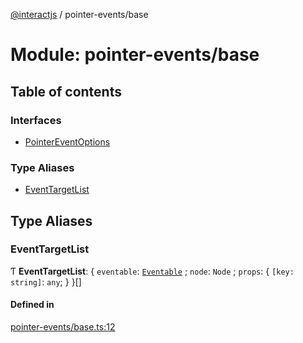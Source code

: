 [@interactjs](../README.md) / pointer-events/base

# Module: pointer-events/base

## Table of contents

### Interfaces

- [PointerEventOptions](../interfaces/pointer_events_base.PointerEventOptions.md)

### Type Aliases

- [EventTargetList](pointer_events_base.md#eventtargetlist)

## Type Aliases

### EventTargetList

Ƭ **EventTargetList**: \{ `eventable`: [`Eventable`](../classes/core_Eventable.Eventable.md) ; `node`: `Node` ; `props`: \{ `[key: string]`: `any`;  }  }[]

#### Defined in

[pointer-events/base.ts:12](https://github.com/taye/interact.js/blob/f56f1fa2/packages/@interactjs/pointer-events/base.ts#L12)

